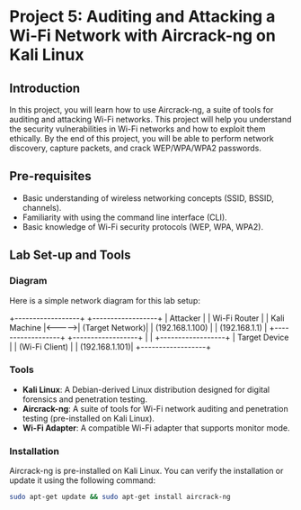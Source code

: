 # Project 5: Auditing and Attacking a Wi-Fi Network with Aircrack-ng on Kali Linux

## Introduction
In this project, you will learn how to use Aircrack-ng, a suite of tools for auditing and attacking Wi-Fi networks. This project will help you understand the security vulnerabilities in Wi-Fi networks and how to exploit them ethically. By the end of this project, you will be able to perform network discovery, capture packets, and crack WEP/WPA/WPA2 passwords.

## Pre-requisites
- Basic understanding of wireless networking concepts (SSID, BSSID, channels).
- Familiarity with using the command line interface (CLI).
- Basic knowledge of Wi-Fi security protocols (WEP, WPA, WPA2).

## Lab Set-up and Tools

### Diagram
Here is a simple network diagram for this lab setup:

+------------------+ +------------------+
| Attacker | | Wi-Fi Router |
| Kali Machine |<----->| (Target Network)|
| (192.168.1.100) | | (192.168.1.1) |
+------------------+ +------------------+
|
|
+------------------+
| Target Device |
| (Wi-Fi Client) |
| (192.168.1.101)|
+------------------+


### Tools
- **Kali Linux**: A Debian-derived Linux distribution designed for digital forensics and penetration testing.
- **Aircrack-ng**: A suite of tools for Wi-Fi network auditing and penetration testing (pre-installed on Kali Linux).
- **Wi-Fi Adapter**: A compatible Wi-Fi adapter that supports monitor mode.

### Installation
Aircrack-ng is pre-installed on Kali Linux. You can verify the installation or update it using the following command:
```sh
sudo apt-get update && sudo apt-get install aircrack-ng
```
